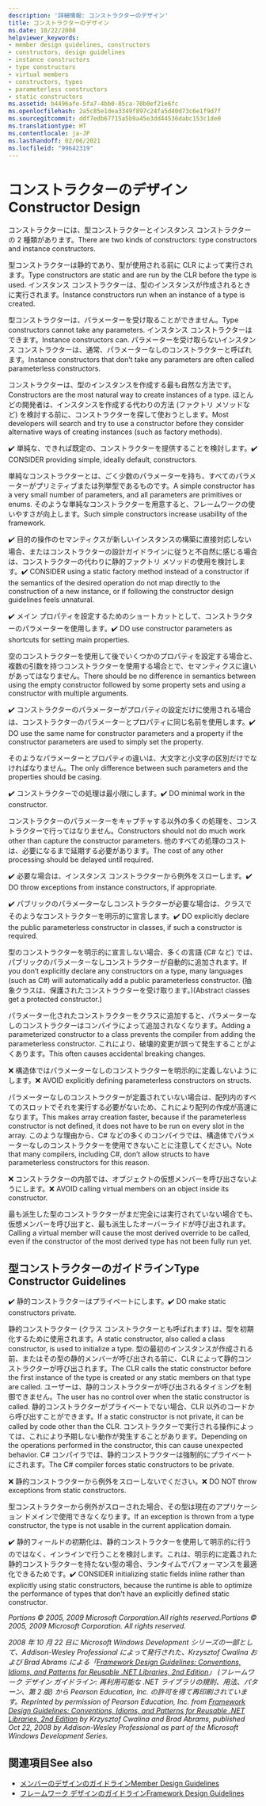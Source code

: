 ```yaml
---
description: '詳細情報: コンストラクターのデザイン'
title: コンストラクターのデザイン
ms.date: 10/22/2008
helpviewer_keywords:
- member design guidelines, constructors
- constructors, design guidelines
- instance constructors
- type constructors
- virtual members
- constructors, types
- parameterless constructors
- static constructors
ms.assetid: b4496afe-5fa7-4bb0-85ca-70b0ef21e6fc
ms.openlocfilehash: 2a5c85e1dea3349f897c24fa5d40d73c6e1f9d7f
ms.sourcegitcommit: ddf7edb67715a5b9a45e3dd44536dabc153c1de0
ms.translationtype: HT
ms.contentlocale: ja-JP
ms.lasthandoff: 02/06/2021
ms.locfileid: "99642319"
---
```

# <a name="constructor-design"></a><span data-ttu-id="852f1-103">コンストラクターのデザイン</span><span class="sxs-lookup"><span data-stu-id="852f1-103">Constructor Design</span></span>

<span data-ttu-id="852f1-104">コンストラクターには、型コンストラクターとインスタンス コンストラクターの 2 種類があります。</span><span class="sxs-lookup"><span data-stu-id="852f1-104">There are two kinds of constructors: type constructors and instance constructors.</span></span>

<span data-ttu-id="852f1-105">型コンストラクターは静的であり、型が使用される前に CLR によって実行されます。</span><span class="sxs-lookup"><span data-stu-id="852f1-105">Type constructors are static and are run by the CLR before the type is used.</span></span> <span data-ttu-id="852f1-106">インスタンス コンストラクターは、型のインスタンスが作成されるときに実行されます。</span><span class="sxs-lookup"><span data-stu-id="852f1-106">Instance constructors run when an instance of a type is created.</span></span>

<span data-ttu-id="852f1-107">型コンストラクターは、パラメーターを受け取ることができません。</span><span class="sxs-lookup"><span data-stu-id="852f1-107">Type constructors cannot take any parameters.</span></span> <span data-ttu-id="852f1-108">インスタンス コンストラクターはできます。</span><span class="sxs-lookup"><span data-stu-id="852f1-108">Instance constructors can.</span></span> <span data-ttu-id="852f1-109">パラメーターを受け取らないインスタンス コンストラクターは、通常、パラメーターなしのコンストラクターと呼ばれます。</span><span class="sxs-lookup"><span data-stu-id="852f1-109">Instance constructors that don’t take any parameters are often called parameterless constructors.</span></span>

<span data-ttu-id="852f1-110">コンストラクターは、型のインスタンスを作成する最も自然な方法です。</span><span class="sxs-lookup"><span data-stu-id="852f1-110">Constructors are the most natural way to create instances of a type.</span></span> <span data-ttu-id="852f1-111">ほとんどの開発者は、インスタンスを作成する代わりの方法 (ファクトリ メソッドなど) を検討する前に、コンストラクターを探して使おうとします。</span><span class="sxs-lookup"><span data-stu-id="852f1-111">Most developers will search and try to use a constructor before they consider alternative ways of creating instances (such as factory methods).</span></span>

<span data-ttu-id="852f1-112">✔️ 単純な、できれば既定の、コンストラクターを提供することを検討します。</span><span class="sxs-lookup"><span data-stu-id="852f1-112">✔️ CONSIDER providing simple, ideally default, constructors.</span></span>

<span data-ttu-id="852f1-113">単純なコンストラクターとは、ごく少数のパラメーターを持ち、すべてのパラメーターがプリミティブまたは列挙型であるものです。</span><span class="sxs-lookup"><span data-stu-id="852f1-113">A simple constructor has a very small number of parameters, and all parameters are primitives or enums.</span></span> <span data-ttu-id="852f1-114">そのような単純なコンストラクターを用意すると、フレームワークの使いやすさが向上します。</span><span class="sxs-lookup"><span data-stu-id="852f1-114">Such simple constructors increase usability of the framework.</span></span>

<span data-ttu-id="852f1-115">✔️ 目的の操作のセマンティクスが新しいインスタンスの構築に直接対応しない場合、またはコンストラクターの設計ガイドラインに従うと不自然に感じる場合は、コンストラクターの代わりに静的ファクトリ メソッドの使用を検討します。</span><span class="sxs-lookup"><span data-stu-id="852f1-115">✔️ CONSIDER using a static factory method instead of a constructor if the semantics of the desired operation do not map directly to the construction of a new instance, or if following the constructor design guidelines feels unnatural.</span></span>

<span data-ttu-id="852f1-116">✔️ メイン プロパティを設定するためのショートカットとして、コンストラクターのパラメーターを使用します。</span><span class="sxs-lookup"><span data-stu-id="852f1-116">✔️ DO use constructor parameters as shortcuts for setting main properties.</span></span>

<span data-ttu-id="852f1-117">空のコンストラクターを使用して後でいくつかのプロパティを設定する場合と、複数の引数を持つコンストラクターを使用する場合とで、セマンティクスに違いがあってはなりません。</span><span class="sxs-lookup"><span data-stu-id="852f1-117">There should be no difference in semantics between using the empty constructor followed by some property sets and using a constructor with multiple arguments.</span></span>

<span data-ttu-id="852f1-118">✔️ コンストラクターのパラメーターがプロパティの設定だけに使用される場合は、コンストラクターのパラメーターとプロパティに同じ名前を使用します。</span><span class="sxs-lookup"><span data-stu-id="852f1-118">✔️ DO use the same name for constructor parameters and a property if the constructor parameters are used to simply set the property.</span></span>

<span data-ttu-id="852f1-119">そのようなパラメーターとプロパティの違いは、大文字と小文字の区別だけでなければなりません。</span><span class="sxs-lookup"><span data-stu-id="852f1-119">The only difference between such parameters and the properties should be casing.</span></span>

<span data-ttu-id="852f1-120">✔️ コンストラクターでの処理は最小限にします。</span><span class="sxs-lookup"><span data-stu-id="852f1-120">✔️ DO minimal work in the constructor.</span></span>

<span data-ttu-id="852f1-121">コンストラクターのパラメーターをキャプチャする以外の多くの処理を、コンストラクターで行ってはなりません。</span><span class="sxs-lookup"><span data-stu-id="852f1-121">Constructors should not do much work other than capture the constructor parameters.</span></span> <span data-ttu-id="852f1-122">他のすべての処理のコストは、必要になるまで延期する必要があります。</span><span class="sxs-lookup"><span data-stu-id="852f1-122">The cost of any other processing should be delayed until required.</span></span>

<span data-ttu-id="852f1-123">✔️ 必要な場合は、インスタンス コンストラクターから例外をスローします。</span><span class="sxs-lookup"><span data-stu-id="852f1-123">✔️ DO throw exceptions from instance constructors, if appropriate.</span></span>

<span data-ttu-id="852f1-124">✔️ パブリックのパラメーターなしコンストラクターが必要な場合は、クラスでそのようなコンストラクターを明示的に宣言します。</span><span class="sxs-lookup"><span data-stu-id="852f1-124">✔️ DO explicitly declare the public parameterless constructor in classes, if such a constructor is required.</span></span>

<span data-ttu-id="852f1-125">型のコンストラクターを明示的に宣言しない場合、多くの言語 (C# など) では、パブリックのパラメーターなしコンストラクターが自動的に追加されます。</span><span class="sxs-lookup"><span data-stu-id="852f1-125">If you don’t explicitly declare any constructors on a type, many languages (such as C#) will automatically add a public parameterless constructor.</span></span> <span data-ttu-id="852f1-126">(抽象クラスは、保護されたコンストラクターを受け取ります。)</span><span class="sxs-lookup"><span data-stu-id="852f1-126">(Abstract classes get a protected constructor.)</span></span>

<span data-ttu-id="852f1-127">パラメーター化されたコンストラクターをクラスに追加すると、パラメーターなしのコンストラクターはコンパイラによって追加されなくなります。</span><span class="sxs-lookup"><span data-stu-id="852f1-127">Adding a parameterized constructor to a class prevents the compiler from adding the parameterless constructor.</span></span> <span data-ttu-id="852f1-128">これにより、破壊的変更が誤って発生することがよくあります。</span><span class="sxs-lookup"><span data-stu-id="852f1-128">This often causes accidental breaking changes.</span></span>

<span data-ttu-id="852f1-129">❌ 構造体ではパラメーターなしのコンストラクターを明示的に定義しないようにします。</span><span class="sxs-lookup"><span data-stu-id="852f1-129">❌ AVOID explicitly defining parameterless constructors on structs.</span></span>

<span data-ttu-id="852f1-130">パラメーターなしのコンストラクターが定義されていない場合は、配列内のすべてのスロットでそれを実行する必要がないため、これにより配列の作成が高速になります。</span><span class="sxs-lookup"><span data-stu-id="852f1-130">This makes array creation faster, because if the parameterless constructor is not defined, it does not have to be run on every slot in the array.</span></span> <span data-ttu-id="852f1-131">このような理由から、C# などの多くのコンパイラでは、構造体でパラメーターなしのコンストラクターを使用できないことに注意してください。</span><span class="sxs-lookup"><span data-stu-id="852f1-131">Note that many compilers, including C#, don’t allow structs to have parameterless constructors for this reason.</span></span>

<span data-ttu-id="852f1-132">❌ コンストラクターの内部では、オブジェクトの仮想メンバーを呼び出さないようにします。</span><span class="sxs-lookup"><span data-stu-id="852f1-132">❌ AVOID calling virtual members on an object inside its constructor.</span></span>

<span data-ttu-id="852f1-133">最も派生した型のコンストラクターがまだ完全には実行されていない場合でも、仮想メンバーを呼び出すと、最も派生したオーバーライドが呼び出されます。</span><span class="sxs-lookup"><span data-stu-id="852f1-133">Calling a virtual member will cause the most derived override to be called, even if the constructor of the most derived type has not been fully run yet.</span></span>

## <a name="type-constructor-guidelines"></a><span data-ttu-id="852f1-134">型コンストラクターのガイドライン</span><span class="sxs-lookup"><span data-stu-id="852f1-134">Type Constructor Guidelines</span></span>

<span data-ttu-id="852f1-135">✔️ 静的コンストラクターはプライベートにします。</span><span class="sxs-lookup"><span data-stu-id="852f1-135">✔️ DO make static constructors private.</span></span>

<span data-ttu-id="852f1-136">静的コンストラクター (クラス コンストラクターとも呼ばれます) は、型を初期化するために使用されます。</span><span class="sxs-lookup"><span data-stu-id="852f1-136">A static constructor, also called a class constructor, is used to initialize a type.</span></span> <span data-ttu-id="852f1-137">型の最初のインスタンスが作成される前、またはその型の静的メンバーが呼び出される前に、CLR によって静的コンストラクターが呼び出されます。</span><span class="sxs-lookup"><span data-stu-id="852f1-137">The CLR calls the static constructor before the first instance of the type is created or any static members on that type are called.</span></span> <span data-ttu-id="852f1-138">ユーザーは、静的コンストラクターが呼び出されるタイミングを制御できません。</span><span class="sxs-lookup"><span data-stu-id="852f1-138">The user has no control over when the static constructor is called.</span></span> <span data-ttu-id="852f1-139">静的コンストラクターがプライベートでない場合、CLR 以外のコードから呼び出すことができます。</span><span class="sxs-lookup"><span data-stu-id="852f1-139">If a static constructor is not private, it can be called by code other than the CLR.</span></span> <span data-ttu-id="852f1-140">コンストラクターで実行される操作によっては、これにより予期しない動作が発生することがあります。</span><span class="sxs-lookup"><span data-stu-id="852f1-140">Depending on the operations performed in the constructor, this can cause unexpected behavior.</span></span> <span data-ttu-id="852f1-141">C# コンパイラでは、静的コンストラクターは強制的にプライベートにされます。</span><span class="sxs-lookup"><span data-stu-id="852f1-141">The C# compiler forces static constructors to be private.</span></span>

<span data-ttu-id="852f1-142">❌ 静的コンストラクターから例外をスローしないでください。</span><span class="sxs-lookup"><span data-stu-id="852f1-142">❌ DO NOT throw exceptions from static constructors.</span></span>

<span data-ttu-id="852f1-143">型コンストラクターから例外がスローされた場合、その型は現在のアプリケーション ドメインで使用できなくなります。</span><span class="sxs-lookup"><span data-stu-id="852f1-143">If an exception is thrown from a type constructor, the type is not usable in the current application domain.</span></span>

<span data-ttu-id="852f1-144">✔️ 静的フィールドの初期化は、静的コンストラクターを使用して明示的に行うのではなく、インラインで行うことを検討します。これは、明示的に定義された静的コンストラクターを持たない型の場合、ランタイムでパフォーマンスを最適化できるためです。</span><span class="sxs-lookup"><span data-stu-id="852f1-144">✔️ CONSIDER initializing static fields inline rather than explicitly using static constructors, because the runtime is able to optimize the performance of types that don’t have an explicitly defined static constructor.</span></span>

<span data-ttu-id="852f1-145">*Portions © 2005, 2009 Microsoft Corporation.All rights reserved.*</span><span class="sxs-lookup"><span data-stu-id="852f1-145">*Portions © 2005, 2009 Microsoft Corporation. All rights reserved.*</span></span>

<span data-ttu-id="852f1-146">*2008 年 10 月 22 日に Microsoft Windows Development シリーズの一部として、Addison-Wesley Professional によって発行された、Krzysztof Cwalina および Brad Abrams による「[Framework Design Guidelines: Conventions, Idioms, and Patterns for Reusable .NET Libraries, 2nd Edition](https://www.informit.com/store/framework-design-guidelines-conventions-idioms-and-9780321545619)」 (フレームワーク デザイン ガイドライン: 再利用可能な .NET ライブラリの規則、用法、パターン、第 2 版) から Pearson Education, Inc. の許可を得て再印刷されています。*</span><span class="sxs-lookup"><span data-stu-id="852f1-146">*Reprinted by permission of Pearson Education, Inc. from [Framework Design Guidelines: Conventions, Idioms, and Patterns for Reusable .NET Libraries, 2nd Edition](https://www.informit.com/store/framework-design-guidelines-conventions-idioms-and-9780321545619) by Krzysztof Cwalina and Brad Abrams, published Oct 22, 2008 by Addison-Wesley Professional as part of the Microsoft Windows Development Series.*</span></span>

## <a name="see-also"></a><span data-ttu-id="852f1-147">関連項目</span><span class="sxs-lookup"><span data-stu-id="852f1-147">See also</span></span>

- [<span data-ttu-id="852f1-148">メンバーのデザインのガイドライン</span><span class="sxs-lookup"><span data-stu-id="852f1-148">Member Design Guidelines</span></span>](member.md)
- [<span data-ttu-id="852f1-149">フレームワーク デザインのガイドライン</span><span class="sxs-lookup"><span data-stu-id="852f1-149">Framework Design Guidelines</span></span>](index.md)
